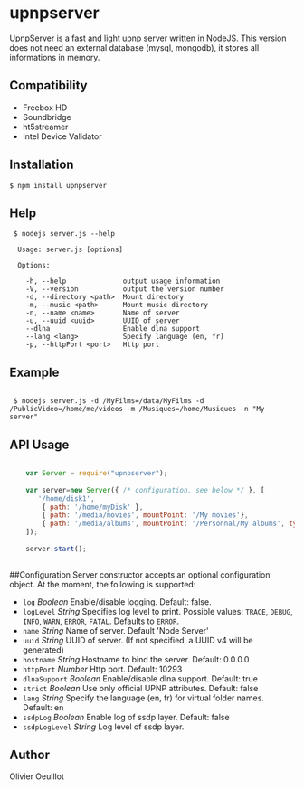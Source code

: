 # upnpserver

UpnpServer is a fast and light upnp server written in NodeJS.
This version does not need an external database (mysql, mongodb), it stores all informations in memory.


## Compatibility

- Freebox HD
- Soundbridge
- ht5streamer 
- Intel Device Validator

## Installation

    $ npm install upnpserver

## Help

```
 $ nodejs server.js --help

  Usage: server.js [options]

  Options:

    -h, --help              output usage information
    -V, --version           output the version number
    -d, --directory <path>  Mount directory
    -m, --music <path>      Mount music directory
    -n, --name <name>       Name of server
    -u, --uuid <uuid>       UUID of server
    --dlna                  Enable dlna support
    --lang <lang>           Specify language (en, fr)
    -p, --httpPort <port>   Http port

```

## Example

```  

 $ nodejs server.js -d /MyFilms=/data/MyFilms -d /PublicVideo=/home/me/videos -m /Musiques=/home/Musiques -n "My server" 

 ```
 
 
## API Usage

```javascript

    var Server = require("upnpserver");
    
    var server=new Server({ /* configuration, see below */ }, [
       '/home/disk1',
    	{ path: '/home/myDisk' },
    	{ path: '/media/movies', mountPoint: '/My movies'},
    	{ path: '/media/albums', mountPoint: '/Personnal/My albums', type: 'music' }
    ]);
    
    server.start();
     
```

##Configuration
Server constructor accepts an optional configuration object. At the moment, the following is supported:

- `log` _Boolean_ Enable/disable logging. Default: false.
- `logLevel` _String_ Specifies log level to print. Possible values: `TRACE`, `DEBUG`, `INFO`, `WARN`, `ERROR`, `FATAL`. Defaults to `ERROR`.
- `name` _String_ Name of server. Default 'Node Server'
- `uuid` _String_ UUID of server. (If not specified, a UUID v4 will be generated)
- `hostname` _String_ Hostname to bind the server. Default: 0.0.0.0
- `httpPort` _Number_ Http port. Default: 10293
- `dlnaSupport` _Boolean_ Enable/disable dlna support. Default: true
- `strict` _Boolean_ Use only official UPNP attributes. Default: false
- `lang` _String_ Specify the language (en, fr) for virtual folder names. Default: en
- `ssdpLog` _Boolean_ Enable log of ssdp layer. Default: false
- `ssdpLogLevel` _String_ Log level of ssdp layer.


## Author

Olivier Oeuillot

